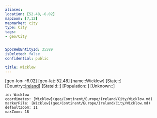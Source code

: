 ```yaml
---
aliases: 
location: [52.48,-6.02]
mapzoom: [7,12] 
mapmarker: city 
type: City
tags:
- geo/City


SpocWebEntityId: 35589
isDeleted: false
confidential: public

title: Wicklow
---
```

[geo-lon::-6.02]
[geo-lat::52.48]
[name::Wicklow]
[State::]
[Country::[Ireland](geo/Continent/Europe/Ireland.md)]
[StateId::]
[Population::]
[Unknown::]


```leaflet
id: Wicklow
coordinates: [Wicklow](geo/Continent/Europe/Ireland/City/Wicklow.md)
markerFile: [Wicklow](geo/Continent/Europe/Ireland/City/Wicklow.md)
defaultZoom: 11 
maxZoom: 18
```


